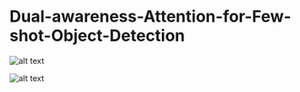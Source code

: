 # Dual-awareness-Attention-for-Few-shot-Object-Detection

![alt text](http://github.com/Tung-I/Dual-awareness-Attention-for-Few-shot-Object-Detection/blob/main/attention_visualization.jpg?raw=true)

![alt text](http://github.com/Tung-I/Dual-awareness-Attention-for-Few-shot-Object-Detection/blob/main/prediction.jpg?raw=true)
